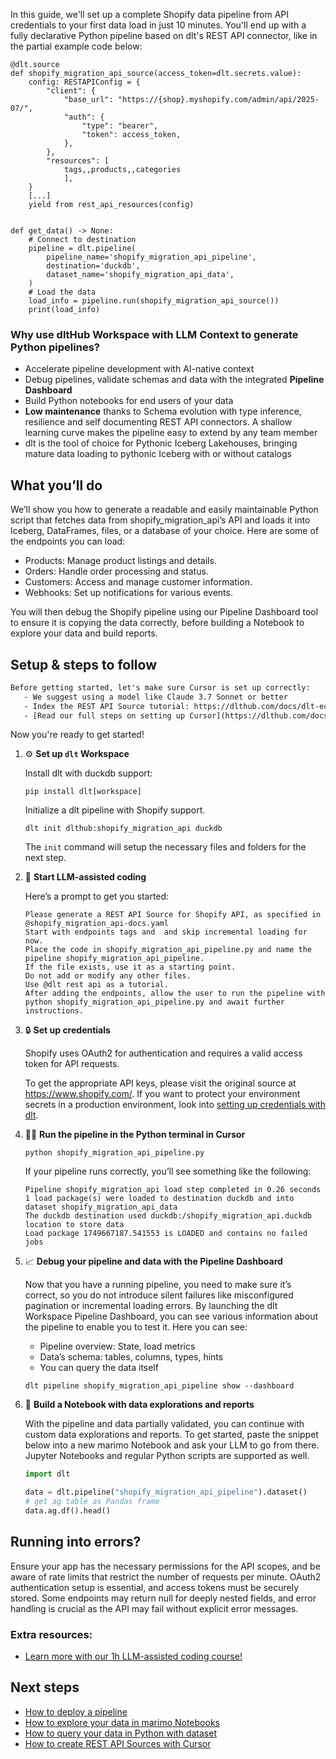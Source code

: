 In this guide, we'll set up a complete Shopify data pipeline from API credentials to your first data load in just 10 minutes. You'll end up with a fully declarative Python pipeline based on dlt's REST API connector, like in the partial example code below:

```python-outcome
@dlt.source
def shopify_migration_api_source(access_token=dlt.secrets.value):
    config: RESTAPIConfig = {
        "client": {
            "base_url": "https://{shop}.myshopify.com/admin/api/2025-07/",
            "auth": {
                "type": "bearer",
                "token": access_token,
            },
        },
        "resources": [
            tags,,products,,categories
            ],
    }
    [...]
    yield from rest_api_resources(config)


def get_data() -> None:
    # Connect to destination
    pipeline = dlt.pipeline(
        pipeline_name='shopify_migration_api_pipeline',
        destination='duckdb',
        dataset_name='shopify_migration_api_data', 
    )
    # Load the data
    load_info = pipeline.run(shopify_migration_api_source())
    print(load_info) 
```

### Why use dltHub Workspace with LLM Context to generate Python pipelines?

- Accelerate pipeline development with AI-native context
- Debug pipelines, validate schemas and data with the integrated **Pipeline Dashboard**
- Build Python notebooks for end users of your data
- **Low maintenance** thanks to Schema evolution with type inference, resilience and self documenting REST API connectors. A shallow learning curve makes the pipeline easy to extend by any team member
- dlt is the tool of choice for Pythonic Iceberg Lakehouses, bringing mature data loading to pythonic Iceberg with or without catalogs

## What you’ll do

We’ll show you how to generate a readable and easily maintainable Python script that fetches data from shopify_migration_api’s API and loads it into Iceberg, DataFrames, files, or a database of your choice. Here are some of the endpoints you can load:

- Products: Manage product listings and details.
- Orders: Handle order processing and status.
- Customers: Access and manage customer information.
- Webhooks: Set up notifications for various events.

You will then debug the Shopify pipeline using our Pipeline Dashboard tool to ensure it is copying the data correctly, before building a Notebook to explore your data and build reports.

## Setup & steps to follow

```default
Before getting started, let's make sure Cursor is set up correctly:
   - We suggest using a model like Claude 3.7 Sonnet or better
   - Index the REST API Source tutorial: https://dlthub.com/docs/dlt-ecosystem/verified-sources/rest_api/ and add it to context as **@dlt rest api**
   - [Read our full steps on setting up Cursor](https://dlthub.com/docs/dlt-ecosystem/llm-tooling/cursor-restapi#23-configuring-cursor-with-documentation)
```

Now you're ready to get started!

1. ⚙️ **Set up `dlt` Workspace**
    
    Install dlt with duckdb support:
    ```shell
    pip install dlt[workspace]
    ```

    Initialize a dlt pipeline with Shopify support.
    ```shell
    dlt init dlthub:shopify_migration_api duckdb
    ```

    The `init` command will setup the necessary files and folders for the next step.
    
2. 🤠 **Start LLM-assisted coding**
    
    Here’s a prompt to get you started:
    
    ```prompt
    Please generate a REST API Source for Shopify API, as specified in @shopify_migration_api-docs.yaml 
    Start with endpoints tags and  and skip incremental loading for now. 
    Place the code in shopify_migration_api_pipeline.py and name the pipeline shopify_migration_api_pipeline. 
    If the file exists, use it as a starting point. 
    Do not add or modify any other files. 
    Use @dlt rest api as a tutorial. 
    After adding the endpoints, allow the user to run the pipeline with python shopify_migration_api_pipeline.py and await further instructions.
    ```

    
3. 🔒 **Set up credentials** 
    
    Shopify uses OAuth2 for authentication and requires a valid access token for API requests.
    
    To get the appropriate API keys, please visit the original source at https://www.shopify.com/.
    If you want to protect your environment secrets in a production environment, look into [setting up credentials with dlt](https://dlthub.com/docs/walkthroughs/add_credentials).
    
4. 🏃‍♀️ **Run the pipeline in the Python terminal in Cursor**
    
    ```shell
    python shopify_migration_api_pipeline.py
    ```
    
    If your pipeline runs correctly, you’ll see something like the following:
    
    ```shell
    Pipeline shopify_migration_api load step completed in 0.26 seconds
    1 load package(s) were loaded to destination duckdb and into dataset shopify_migration_api_data
    The duckdb destination used duckdb:/shopify_migration_api.duckdb location to store data
    Load package 1749667187.541553 is LOADED and contains no failed jobs
    ```
    
5. 📈 **Debug your pipeline and data with the Pipeline Dashboard**

    Now that you have a running pipeline, you need to make sure it’s correct, so you do not introduce silent failures like misconfigured pagination or incremental loading errors. By launching the dlt Workspace Pipeline Dashboard, you can see various information about the pipeline to enable you to test it. Here you can see:
    - Pipeline overview: State, load metrics
    - Data’s schema: tables, columns, types, hints
    - You can query the data itself
    
    ```shell
    dlt pipeline shopify_migration_api_pipeline show --dashboard
    ```
    
6. 🐍 **Build a Notebook with data explorations and reports**

    With the pipeline and data partially validated, you can continue with custom data explorations and reports. To get started, paste the snippet below into a new marimo Notebook and ask your LLM to go from there. Jupyter Notebooks and regular Python scripts are supported as well.

    
    ```python
    import dlt

   data = dlt.pipeline("shopify_migration_api_pipeline").dataset()
   # get ag table as Pandas frame
   data.ag.df().head()
    ```

## Running into errors?

Ensure your app has the necessary permissions for the API scopes, and be aware of rate limits that restrict the number of requests per minute. OAuth2 authentication setup is essential, and access tokens must be securely stored. Some endpoints may return null for deeply nested fields, and error handling is crucial as the API may fail without explicit error messages.

### Extra resources:

- [Learn more with our 1h LLM-assisted coding course!](https://www.youtube.com/watch?v=GGid70rnJuM)

## Next steps

- [How to deploy a pipeline](https://dlthub.com/docs/walkthroughs/deploy-a-pipeline)
- [How to explore your data in marimo Notebooks](https://dlthub.com/docs/general-usage/dataset-access/marimo)
- [How to query your data in Python with dataset](https://dlthub.com/docs/general-usage/dataset-access/dataset)
- [How to create REST API Sources with Cursor](https://dlthub.com/docs/dlt-ecosystem/llm-tooling/cursor-restapi)